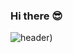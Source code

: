 ### Hi there 😎
![header](https://capsule-render.vercel.app/api?type=Cylinder&color=auto&height=300&section=header&text=capsule%20render&fontSize=90&customColorList=0,2,2,5,30))
<!--
**gesal03/gesal03** is a ✨ _special_ ✨ repository because its `README.md` (this file) appears on your GitHub profile.

Here are some ideas to get you started:

- 🔭 I’m currently working on ...
- 🌱 I’m currently learning ...
- 👯 I’m looking to collaborate on ...
- 🤔 I’m looking for help with ...
- 💬 Ask me about ...
- 📫 How to reach me: ...
- 😄 Pronouns: ...
- ⚡ Fun fact: ...
-->
